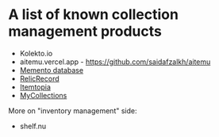 # A list of known collection management products

- Kolekto.io
- aitemu.vercel.app - https://github.com/saidafzalkh/aitemu
- [Memento database](https://mementodatabase.com/index.html)
- [RelicRecord](https://relicrecord.com/)
- [Itemtopia](https://www.itemtopia.com/)
- [MyCollections](https://mycollections.altova.com/)

More on "inventory management" side:

- shelf.nu
